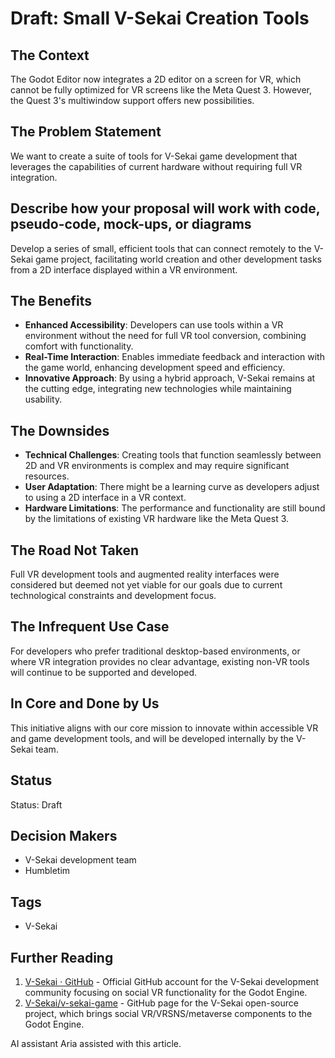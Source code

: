 # Draft: Small V-Sekai Creation Tools

## The Context

The Godot Editor now integrates a 2D editor on a screen for VR, which cannot be fully optimized for VR screens like the Meta Quest 3. However, the Quest 3's multiwindow support offers new possibilities.

## The Problem Statement

We want to create a suite of tools for V-Sekai game development that leverages the capabilities of current hardware without requiring full VR integration.

## Describe how your proposal will work with code, pseudo-code, mock-ups, or diagrams

Develop a series of small, efficient tools that can connect remotely to the V-Sekai game project, facilitating world creation and other development tasks from a 2D interface displayed within a VR environment.

## The Benefits

- **Enhanced Accessibility**: Developers can use tools within a VR environment without the need for full VR tool conversion, combining comfort with functionality.
- **Real-Time Interaction**: Enables immediate feedback and interaction with the game world, enhancing development speed and efficiency.
- **Innovative Approach**: By using a hybrid approach, V-Sekai remains at the cutting edge, integrating new technologies while maintaining usability.

## The Downsides

- **Technical Challenges**: Creating tools that function seamlessly between 2D and VR environments is complex and may require significant resources.
- **User Adaptation**: There might be a learning curve as developers adjust to using a 2D interface in a VR context.
- **Hardware Limitations**: The performance and functionality are still bound by the limitations of existing VR hardware like the Meta Quest 3.

## The Road Not Taken

Full VR development tools and augmented reality interfaces were considered but deemed not yet viable for our goals due to current technological constraints and development focus.

## The Infrequent Use Case

For developers who prefer traditional desktop-based environments, or where VR integration provides no clear advantage, existing non-VR tools will continue to be supported and developed.

## In Core and Done by Us

This initiative aligns with our core mission to innovate within accessible VR and game development tools, and will be developed internally by the V-Sekai team.

## Status

Status: Draft <!-- Draft | Proposed | Rejected | Accepted | Deprecated | Superseded by -->

## Decision Makers

- V-Sekai development team
- Humbletim

## Tags

- V-Sekai

## Further Reading

1. [V-Sekai · GitHub](https://github.com/v-sekai) - Official GitHub account for the V-Sekai development community focusing on social VR functionality for the Godot Engine.
2. [V-Sekai/v-sekai-game](https://github.com/v-sekai/v-sekai-game) - GitHub page for the V-Sekai open-source project, which brings social VR/VRSNS/metaverse components to the Godot Engine.

AI assistant Aria assisted with this article.
